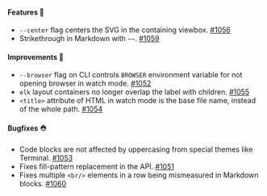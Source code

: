 #### Features 🚀

- `--center` flag centers the SVG in the containing viewbox. [#1056](https://github.com/terrastruct/d2/pull/1056)
- Strikethrough in Markdown with `~~`. [#1059](https://github.com/terrastruct/d2/pull/1059)

#### Improvements 🧹

- `--browser` flag on CLI controls `BROWSER` environment variable for not opening browser in watch mode. [#1052](https://github.com/terrastruct/d2/pull/1052)
- `elk` layout containers no longer overlap the label with children. [#1055](https://github.com/terrastruct/d2/pull/1055)
- `<title>` attribute of HTML in watch mode is the base file name, instead of the whole path. [#1054](https://github.com/terrastruct/d2/pull/1054)

#### Bugfixes ⛑️

- Code blocks are not affected by uppercasing from special themes like Terminal. [#1053](https://github.com/terrastruct/d2/pull/1053)
- Fixes fill-pattern replacement in the API. [#1051](https://github.com/terrastruct/d2/pull/1051)
- Fixes multiple `<br/>` elements in a row being mismeasured in Markdown blocks. [#1060](https://github.com/terrastruct/d2/pull/1060)
